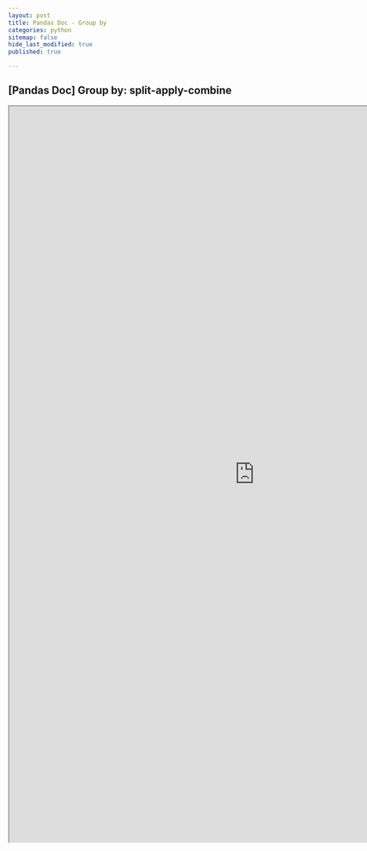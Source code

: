 ```yaml
---
layout: post
title: Pandas Doc - Group by
categories: python
sitemap: false
hide_last_modified: true
published: true

---
```


## [Pandas Doc] Group by: split-apply-combine

<iframe src="https://nbviewer.org/gist/soyeonkimgithub/f82f7c4b82311c3336daa7b5b9ab3b58" width="1000" height="1500" scrolling="yes" frameborder="1"></iframe>

